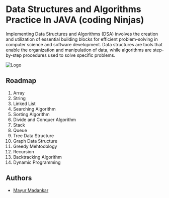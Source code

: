 
# Data Structures and Algorithms Practice In JAVA (coding Ninjas)

Implementing Data Structures and Algorithms (DSA) involves the creation and utilization of essential building blocks for efficient problem-solving in computer science and software development. Data structures are tools that enable the organization and manipulation of data, while algorithms are step-by-step procedures used to solve specific problems.


![Logo](https://media.licdn.com/dms/image/D4D16AQHsGq7LjREKJw/profile-displaybackgroundimage-shrink_200_800/0/1664464042391?e=2147483647&v=beta&t=4uebPbE4bUaKohS5PI_v3-ifO3jxWgf-vTbZq88DYFI)


## Roadmap

1) Array
2) String
3) Linked List
4) Searching Algorithm
5) Sorting Algorithm
6) Divide and Conquer Algorithm
7) Stack
8) Queue
9) Tree Data Structure
10) Graph Data Structure
11) Greedy Mehtodology
12) Recursion
13) Backtracking Algorithm
14) Dynamic Programming

## Authors

- [Mayur Madankar](https://github.com/mayurmadankar)

